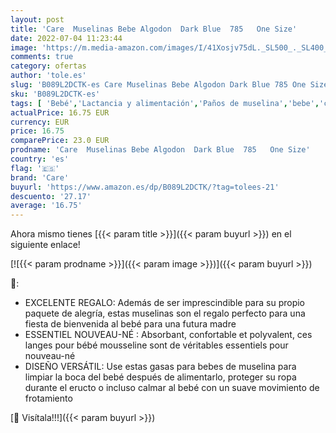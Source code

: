 ```yaml
---
layout: post
title: 'Care  Muselinas Bebe Algodon  Dark Blue  785   One Size'
date: 2022-07-04 11:23:44
image: 'https://m.media-amazon.com/images/I/41Xosjv75dL._SL500_._SL400_.jpg'
comments: true
category: ofertas
author: 'tole.es'
slug: 'B089L2DCTK-es Care Muselinas Bebe Algodon Dark Blue 785 One Size'
sku: 'B089L2DCTK-es'
tags: [ 'Bebé','Lactancia y alimentación','Paños de muselina','bebe','care','🇪🇸', ]
actualPrice: 16.75 EUR
currency: EUR
price: 16.75
comparePrice: 23.0 EUR
prodname: 'Care  Muselinas Bebe Algodon  Dark Blue  785   One Size'
country: 'es'
flag: '🇪🇸'
brand: 'Care'
buyurl: 'https://www.amazon.es/dp/B089L2DCTK/?tag=tolees-21'
descuento: '27.17'
average: '16.75'
---
```


Ahora mismo tienes [{{< param title >}}]({{< param buyurl >}}) en el siguiente enlace!

[![{{< param prodname >}}]({{< param image >}})]({{< param buyurl >}})

🔎:

- EXCELENTE REGALO: Además de ser imprescindible para su propio paquete de alegría, estas muselinas son el regalo perfecto para una fiesta de bienvenida al bebé para una futura madre
- ESSENTIEL NOUVEAU-NÉ : Absorbant, confortable et polyvalent, ces langes pour bébé mousseline sont de véritables essentiels pour nouveau-né
- DISEÑO VERSÁTIL: Use estas gasas para bebes de muselina para limpiar la boca del bebé después de alimentarlo, proteger su ropa durante el eructo o incluso calmar al bebé con un suave movimiento de frotamiento

[🛒 Visítala!!!]({{< param buyurl >}})
